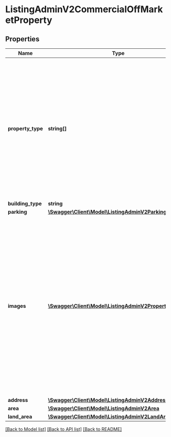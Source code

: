 # ListingAdminV2CommercialOffMarketProperty

## Properties
Name | Type | Description | Notes
------------ | ------------- | ------------- | -------------
**property_type** | **string[]** | Commercial property types [&#x27;aquaculture&#x27;, &#x27;dairyFarming&#x27;, &#x27;developmentLand&#x27;, &#x27;fishingForestry&#x27;, &#x27;hotelLeisure&#x27;, &#x27;industrialWarehouse&#x27;, &#x27;irrigationServices&#x27;, &#x27;livestock&#x27;, &#x27;internationalCommercial&#x27;, &#x27;medicalConsulting&#x27;, &#x27;offices&#x27;, &#x27;parkingCarSpace&#x27;, &#x27;retail&#x27;, &#x27;ruralCommercialFarming&#x27;, &#x27;showroomsBulkyGoods&#x27;, &#x27;servicedOffices&#x27;, &#x27;other&#x27;, &#x27;cropping&#x27;, &#x27;viticulture&#x27;, &#x27;mixedFarming&#x27;, &#x27;grazing&#x27;, &#x27;horticulture&#x27;, &#x27;equine&#x27;, &#x27;farmlet&#x27;, &#x27;orchard&#x27;, &#x27;ruralLifestyle&#x27;]. | 
**building_type** | **string** | Building Type | [optional] 
**parking** | [**\Swagger\Client\Model\ListingAdminV2Parking**](ListingAdminV2Parking.md) |  | [optional] 
**images** | [**\Swagger\Client\Model\ListingAdminV2PropertyMedia[]**](ListingAdminV2PropertyMedia.md) | List of image files, photos or floor plans related to the listing.  Supported image file formats: AVIF, BMP, GIF, HEIF/HEIC, JPEG, JPEG 2000, PNG, TIFF, WebP.  The file size is restricted to maximum 100MB.  We recommend against using transparent backgrounds.  Some image formats, such as PNG, support transparency, but when images with transparent areas are resized, they may be converted to a format that doesn’t support transparency, such as JPEG.  By default, transparent areas are converted to black, but the application displaying the image may convert the transparent area to the most appropriate colour for the area where the image is being placed. | [optional] 
**address** | [**\Swagger\Client\Model\ListingAdminV2Address**](ListingAdminV2Address.md) |  | 
**area** | [**\Swagger\Client\Model\ListingAdminV2Area**](ListingAdminV2Area.md) |  | [optional] 
**land_area** | [**\Swagger\Client\Model\ListingAdminV2LandArea**](ListingAdminV2LandArea.md) |  | [optional] 

[[Back to Model list]](../../README.md#documentation-for-models) [[Back to API list]](../../README.md#documentation-for-api-endpoints) [[Back to README]](../../README.md)

